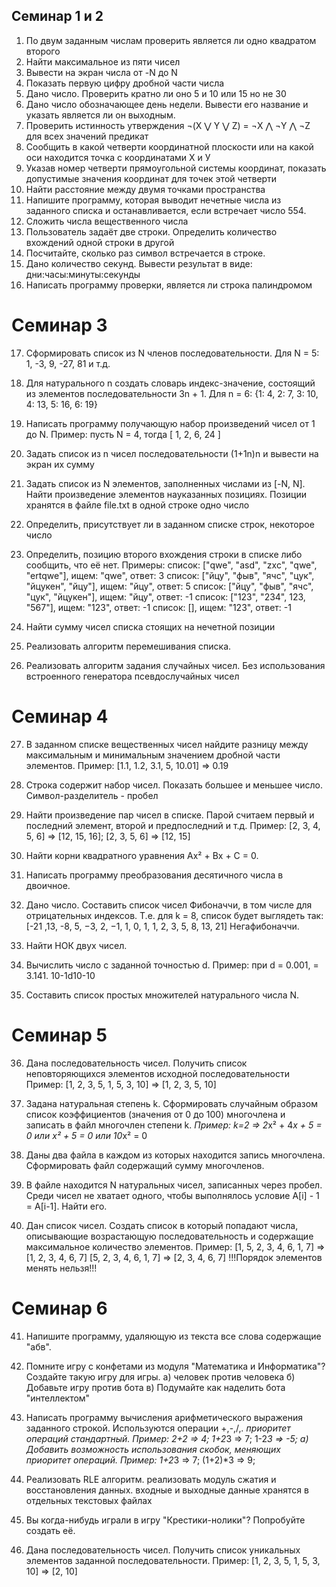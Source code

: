 ## Семинар 1 и 2


1. По двум заданным числам проверить является ли одно квадратом второго 
2. Найти максимальное из пяти чисел
3. Вывести на экран числа от -N до N
4. Показать первую цифру дробной части числа
5. Дано число. Проверить кратно ли оно 5 и 10 или 15 но не 30
6. Дано число обозначающее день недели. Вывести его название и указать является ли он выходным.
7. Проверить истинность утверждения ¬(X ⋁ Y ⋁ Z) = ¬X ⋀ ¬Y ⋀ ¬Z для всех значений предикат
8. Сообщить в какой четверти координатной плоскости или на какой оси находится точка с координатами Х и У 
9. Указав номер четверти прямоугольной системы координат, показать допустимые значения координат для точек этой четверти
10. Найти расстояние между двумя точками пространства
11. Напишите программу, которая выводит нечетные числа из заданного списка и останавливается, если встречает число 554.
12. Сложить числа вещественного числа
13. Пользователь задаёт две строки. Определить количество вхождений одной строки в другой
14. Посчитайте, сколько раз символ встречается в строке.
15. Дано количество секунд. Вывести результат в виде: дни:часы:минуты:секунды 
16. Написать программу проверки, является ли строка палиндромом


# Семинар 3
17. Сформировать список из  N членов последовательности. 
Для N = 5: 1, -3, 9, -27, 81 и т.д.

18. Для натурального n создать словарь индекс-значение, состоящий из элементов последовательности 3n + 1.
Для n = 6: {1: 4, 2: 7, 3: 10, 4: 13, 5: 16, 6: 19}

19. Написать программу получающую набор произведений чисел от 1 до N.
Пример: пусть N = 4, тогда
[ 1, 2, 6, 24 ]

20. Задать список из n чисел последовательности (1+1n)n и вывести на экран их сумму
21. Задать список из N элементов, заполненных числами из [-N, N]. Найти произведение элементов науказанных позициях. Позиции хранятся в файле file.txt в одной строке одно число
22. Определить, присутствует ли в заданном списке строк, некоторое число 
23. Определить, позицию второго вхождения строки в списке либо сообщить, что её нет.
Примеры:
список: ["qwe", "asd", "zxc", "qwe", "ertqwe"], ищем: "qwe", ответ: 3
список: ["йцу", "фыв", "ячс", "цук", "йцукен", "йцу"], ищем: "йцу", ответ: 5
список: ["йцу", "фыв", "ячс", "цук", "йцукен"], ищем: "йцу", ответ: -1
список: ["123", "234", 123, "567"], ищем: "123", ответ: -1
список: [], ищем: "123", ответ: -1

24. Найти сумму чисел списка стоящих на нечетной позиции
25. Реализовать алгоритм перемешивания списка. 
26. Реализовать алгоритм задания случайных чисел. Без использования встроенного генератора псевдослучайных чисел

# Семинар 4
27. В заданном списке вещественных чисел найдите разницу между максимальным и минимальным значением дробной части элементов. 
Пример: [1.1, 1.2, 3.1, 5, 10.01] => 0.19

28. Строка содержит набор чисел. Показать большее и меньшее число.
Символ-разделитель - пробел

29. Найти произведение пар чисел в списке. Парой считаем первый и последний элемент, второй и предпоследний и т.д. 
Пример: [2, 3, 4, 5, 6] => [12, 15, 16]; [2, 3, 5, 6] => [12, 15] 

30. Найти корни квадратного уравнения Ax² + Bx + C = 0.
31. Написать программу преобразования десятичного числа в двоичное.
32. Дано число. Составить список чисел Фибоначчи, в том числе для отрицательных индексов. 
 Т.е. для k = 8, список будет выглядеть так:
 [-21 ,13, -8, 5, −3,  2, −1,  1, 0, 1, 1, 2, 3, 5, 8, 13, 21] Негафибоначчи.

33. Найти НОК двух чисел.
34. Вычислить число  c заданной точностью d.
Пример: при d = 0.001,  = 3.141. 10-1d10-10

35. Составить список простых множителей натурального числа N.

# Семинар 5

36. Дана последовательность чисел. Получить список неповторяющихся элементов исходной последовательности
Пример: [1, 2, 3, 5, 1, 5, 3, 10] => [1, 2, 3, 5, 10]
37. Задана натуральная степень k. Сформировать случайным образом список коэффициентов (значения от 0 до 100) многочлена и записать в файл многочлен степени k. 
*Пример: k=2 => 2*x² + 4*x + 5 = 0 или x² + 5 = 0 или 10*x² = 0

38. Даны два файла в каждом из которых находится запись многочлена. Сформировать файл содержащий сумму многочленов.
39. В файле находится N натуральных чисел, записанных через пробел. Среди чисел не хватает одного, чтобы выполнялось условие A[i] - 1 = A[i-1]. Найти его.
40. Дан список чисел. Создать список в который попадают числа, описывающие возрастающую последовательность и содержащие максимальное количество элементов. 
Пример: [1, 5, 2, 3, 4, 6, 1, 7] => [1, 2, 3, 4, 6, 7]
   [5, 2, 3, 4, 6, 1, 7] => [2, 3, 4, 6, 7]
 !!!Порядок элементов менять нельзя!!!

 # Семинар 6

41. Напишите программу, удаляющую из текста все слова содержащие "абв".
42. Помните игру с конфетами из модуля "Математика и Информатика"? Создайте такую игру для игры.
а) человек против человека
б) Добавьте игру против бота
в) Подумайте как наделить бота "интеллектом" 

43. Написать программу вычисления арифметического выражения заданного строкой.
Используются операции +,-,/,*. приоритет операций стандартный.
Пример: 2+2 => 4; 1+2*3 => 7; 1-2*3 => -5; 
а) Добавить возможность использования скобок, меняющих приоритет операций.
 Пример: 1+2*3 => 7; (1+2)*3 => 9;

44. Реализовать RLE алгоритм. реализовать модуль сжатия и восстановления данных.
входные и выходные данные хранятся в отдельных текстовых файлах
45. Вы когда-нибудь играли в игру "Крестики-нолики"? Попробуйте создать её.
46. Дана последовательность чисел. Получить список уникальных элементов заданной последовательности.
Пример: [1, 2, 3, 5, 1, 5, 3, 10] => [2, 10]